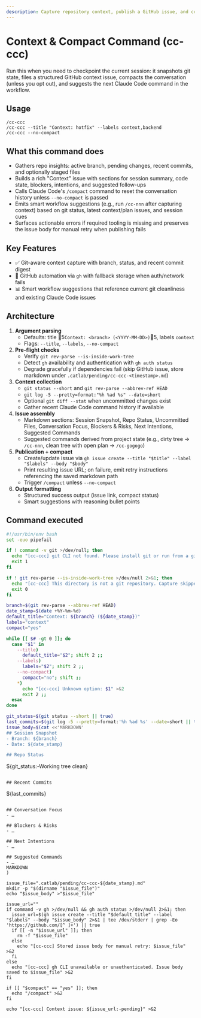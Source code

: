 ```yaml
---
description: Capture repository context, publish a GitHub issue, and compact the conversation for fresh workflows.
---
```


# Context & Compact Command (cc-ccc)

Run this when you need to checkpoint the current session: it snapshots git state, files a structured GitHub context issue, compacts the conversation (unless you opt out), and suggests the next Claude Code command in the workflow.

## Usage
```
/cc-ccc
/cc-ccc --title "Context: hotfix" --labels context,backend
/cc-ccc --no-compact
```

## What this command does

- Gathers repo insights: active branch, pending changes, recent commits, and optionally staged files
- Builds a rich "Context" issue with sections for session summary, code state, blockers, intentions, and suggested follow-ups
- Calls Claude Code's `/compact` command to reset the conversation history unless `--no-compact` is passed
- Emits smart workflow suggestions (e.g., run `/cc-nnn` after capturing context) based on git status, latest context/plan issues, and session cues
- Surfaces actionable errors if required tooling is missing and preserves the issue body for manual retry when publishing fails

## Key Features

- ✅ Git-aware context capture with branch, status, and recent commit digest
- 🔧 GitHub automation via `gh` with fallback storage when auth/network fails
- 📊 Smart workflow suggestions that reference current git cleanliness and existing Claude Code issues

## Architecture

1. **Argument parsing**
   - Defaults: title 5`Context: <branch> (<YYYY-MM-DD>)`5, labels `context`
   - Flags: `--title`, `--labels`, `--no-compact`
2. **Pre-flight checks**
   - Verify `git rev-parse --is-inside-work-tree`
   - Detect `gh` availability and authentication with `gh auth status`
   - Degrade gracefully if dependencies fail (skip GitHub issue, store markdown under `.catlab/pending/cc-ccc-<timestamp>.md`)
3. **Context collection**
   - `git status --short` and `git rev-parse --abbrev-ref HEAD`
   - `git log -5 --pretty=format:"%h %ad %s" --date=short`
   - Optional `git diff --stat` when uncommitted changes exist
   - Gather recent Claude Code command history if available
4. **Issue assembly**
   - Markdown sections: Session Snapshot, Repo Status, Uncommitted Files, Conversation Focus, Blockers & Risks, Next Intentions, Suggested Commands
   - Suggested commands derived from project state (e.g., dirty tree → `/cc-nnn`, clean tree with open plan → `/cc-gogogo`)
5. **Publication + compact**
   - Create/update issue via `gh issue create --title "$title" --label "$labels" --body "$body"`
   - Print resulting issue URL; on failure, emit retry instructions referencing the saved markdown path
   - Trigger `/compact` unless `--no-compact`
6. **Output formatting**
   - Structured success output (issue link, compact status)
   - Smart suggestions with reasoning bullet points

## Command executed
```bash
#!/usr/bin/env bash
set -euo pipefail

if ! command -v git >/dev/null; then
  echo "[cc-ccc] git CLI not found. Please install git or run from a git repo." >&2
  exit 1
fi

if ! git rev-parse --is-inside-work-tree >/dev/null 2>&1; then
  echo "[cc-ccc] This directory is not a git repository. Capture skipped." >&2
  exit 0
fi

branch=$(git rev-parse --abbrev-ref HEAD)
date_stamp=$(date +%Y-%m-%d)
default_title="Context: ${branch} (${date_stamp})"
labels="context"
compact="yes"

while [[ $# -gt 0 ]]; do
  case "$1" in
    --title)
      default_title="$2"; shift 2 ;;
    --labels)
      labels="$2"; shift 2 ;;
    --no-compact)
      compact="no"; shift ;;
    *)
      echo "[cc-ccc] Unknown option: $1" >&2
      exit 2 ;;
  esac
done

git_status=$(git status --short || true)
last_commits=$(git log -5 --pretty=format:'%h %ad %s' --date=short || true)
issue_body=$(cat <<'MARKDOWN'
## Session Snapshot
- Branch: ${branch}
- Date: ${date_stamp}

## Repo Status
```
${git_status:-Working tree clean}
```

## Recent Commits
```
${last_commits}
```

## Conversation Focus
- …

## Blockers & Risks
- …

## Next Intentions
- …

## Suggested Commands
- …
MARKDOWN
)

issue_file=".catlab/pending/cc-ccc-${date_stamp}.md"
mkdir -p "$(dirname "$issue_file")"
echo "$issue_body" >"$issue_file"

issue_url=""
if command -v gh >/dev/null && gh auth status >/dev/null 2>&1; then
  issue_url=$(gh issue create --title "$default_title" --label "$labels" --body "$issue_body" 2>&1 | tee /dev/stderr | grep -Eo 'https://github.com/[^ ]+') || true
  if [[ -n "$issue_url" ]]; then
    rm -f "$issue_file"
  else
    echo "[cc-ccc] Stored issue body for manual retry: $issue_file" >&2
  fi
else
  echo "[cc-ccc] gh CLI unavailable or unauthenticated. Issue body saved to $issue_file" >&2
fi

if [[ "$compact" == "yes" ]]; then
  echo "/compact" >&2
fi

echo "[cc-ccc] Context issue: ${issue_url:-pending}" >&2
```
